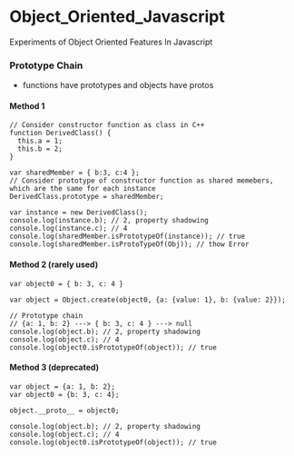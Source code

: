 # Object_Oriented_Javascript
Experiments of Object Oriented Features In Javascript

### Prototype Chain
* functions have prototypes and objects have protos

#### Method 1

```
// Consider constructor function as class in C++
function DerivedClass() { 
  this.a = 1; 
  this.b = 2;
}

var sharedMember = { b:3, c:4 };
// Consider prototype of constructor function as shared memebers, which are the same for each instance
DerivedClass.prototype = sharedMember; 

var instance = new DerivedClass();
console.log(instance.b); // 2, property shadowing
console.log(instance.c); // 4
console.log(sharedMember.isPrototypeOf(instance)); // true
console.log(sharedMember.isProtoTypeOf(Obj)); // thow Error
```

#### Method 2 (rarely used)

```
var object0 = { b: 3, c: 4 }

var object = Object.create(object0, {a: {value: 1}, b: {value: 2}});

// Prototype chain
// {a: 1, b: 2} ---> { b: 3, c: 4 } ---> null
console.log(object.b); // 2, property shadowing
console.log(object.c); // 4
console.log(object0.isPrototypeOf(object)); // true
```

#### Method 3 (deprecated)
```
var object = {a: 1, b: 2};
var object0 = {b: 3, c: 4};

object.__proto__ = object0;

console.log(object.b); // 2, property shadowing
console.log(object.c); // 4
console.log(object0.isPrototypeOf(object)); // true
```
